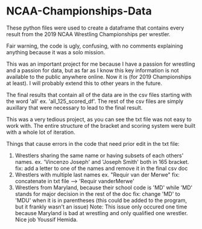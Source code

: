 # NCAA-Championships-Data
These python files were used to create a dataframe that contains every result from the 2019 NCAA Wrestling Championships per wrestler.

Fair warning, the code is ugly, confusing, with no comments explaining anything because it was a solo mission.

This was an important project for me because I have a passion for wrestling and a passion for data, but as far as I know this key information
is not available to the public anywhere online. Now it is (for 2019 Championships at least). I will probably extend this to other years in the future.

The final results that contain all of the data are in the csv files starting with the word 'all' ex. 'all_125_scored_df'. The rest of the csv files are simply
auxillary that were necessary to lead to the final result.

This was a very tedious project, as you can see the txt file was not easy to work with. The entire structure of the bracket and scoring
system were built with a whole lot of iteration. 

Things that cause errors in the code that need prior edit in the txt file:
1. Wrestlers sharing the same name or having subsets of each others' names. ex. 'Vincenzo Joseph' and 'Joseph Smith' both in 165 bracket.
  fix: add a letter to one of the names and remove it in the final csv doc
2. Wrestlers with multiple last names ex. "Requir van der Merwe" 
  fix: concatenate in txt file --> 'Requir vanderMerwe'
3. Wrestlers from Maryland, because their school code is 'MD' while 'MD' stands for major decision in the rest of the doc
  fix: change 'MD' to 'MDU' when it is in parentheses (this could be added to the program, but it frankly wasn't an issue)
  Note: This issue only occured one time because Maryland is bad at wrestling and only qualified one wrestler. Nice job Youssif Hemida.
